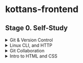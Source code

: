 # kottans-frontend

## Stage 0. Self-Study
<details>
<summary>Git & Version Control</summary> 


**Git - version control tool.**

Version control is like a save point in the game.

3 most popular version control tools:

- Git (distributed version control system)
- Subversion
- Mercurial

There are 2 different categories:
- _Centralized model_ (one computer hosts the project and every interaction must go through this computer)
- _Distributed model_ (no central repository of info, each dev has a complete copy on their computer)

3 main commands:
```$ git init```
```$ git clone```
```$ git status```


```ls``` - used to list files and directories

```mkdir``` - used to create a new directory

```cd``` - used to change directories

```rm``` - used to remove files and directories

```$ git log``` - is used to display all of the commits of a repository

```$ git log --oneline``` _(все те саме що і при git log тільки візуально покаже вкорочену версію)_

-----------------

## Branches
```$ git tag``` _(створити тег, можна і на древній коміт)_

🔥 ```$ git branch``` _(показати усі вітки і яка зараз вітка активна, for example → *master)_

```$ git branch name_of_new_branch```  _(створити нову вітку)_

```$ git checkout name_of_the_branch``` _(переключитися на іншу вітку)_

🔥  ``$ git checkout -b name_of_the_branch`` _(створить нову вітку і перейде в неї = git checkout)_

```$ git branch -d name_of_the_branch``` _(видалити вітку: можна зробити лише тоді коли ти на іншій вітці, і якщо там немає змін які не закомічені в іншу гілку)_

```$ git branch -D name_of_the_branch``` _(дозволить видалити бренч навіть якщо там є зміни які ніде не були закомічені)_

Running ```git checkout``` command will:
- remove all files and directories from the Working Directory that Git is tracking;
- go into the repository and pull out all of the files and directories of the commit that the branch points to;

## Merges
```
$ git merge <other-branch>
```

There are two types of merges:

- **Fast-forward merge** – the branch being merged in must be ahead of the checked out branch. The checked out branch's pointer will just be moved forward to point to the same commit as the other branch.

- **Regular merge:**
    - two divergent branches are combined
    - a merge commit is created
  
```$ git log --oneline --decorate --graph --all``` _(покаже усі бренчі і відвітвлення)_

```$ git branch name_of_a_new_branch SHA``` _(створить вітку від певного коміту)_

🔥 ``$ git commit -a -m "short desr"`` _(одночаcно додає в stage index ``-add``, комітить і добавляє коментар ``-message``)_

```$ git commit --amend``` _(дозволяє змінити/виправити тайтл останнього коміту або оновити останній комміт (замість створення нового))_

```$ git revert <SHA-of-commit-to-revert>``` _(для скасування попередньо зробленого коміту)_

```$ git reset <reference-to-commit>```


``` $ git reset``` can be used to:

- move the HEAD and current branch pointer to the referenced commit
- erase commits
- move committed changes to the staging index
- unstage committed changes


**Git Reset's Flags**
```
$ git reset
```


`````--mixed ````` _(by default і поверне його у Working Directory. Можна робити зміни, але SHA вже буде іншим навіть якщо контент не зміниться)_

`````--soft````` _(поверне на Staging Index i SHA буде іншим)_

`````--hard````` _(видалить коміт ! )_
## Relative Commit References

``X~n`` means: The nth ancestor of X.

``X^`` means: The parent of X. This is equivalent to X~1.

If ``X`` has more than one parent, one needs to distinguish between them when using the ``^`` notation.
So X^1 would be the first parent, X^2 would be the second parent, and so on. X^ is equivalent to X^1 (and also equivalent to X~1).


## Backup Branch 💡

Remember that using the ``git reset`` command will _erase commits from the current branch_. 

> Note: So if you want to follow along with all the resetting stuff that's coming up, you'll need to create a branch on the current commit that you can use as a backup.


    $ git branch backup
 </details>

<details>
<summary>Linux CLI, and HTTP</summary>

### Linux
``chmod`` - change premission mode

``cat`` - concatenate

``cd`` - change directory

``mkdir`` - make directory

``rmdir`` - remove empty directory

``rm -r <name_of_directory>`` - remove directory even if it has some file

``mv`` - move or rename

``pwd`` - print current working directory

``*``  - all files

``finger`` - show user info

``find`` - find files

``df`` - disk free - to check how much space in the system

``ps``- process status

``ps aux`` - show all processes

``grep`` - to find patterns in data

``kill -9 <name_of_the_process>`` - kill immediately 

### HTTP
HTTP Request Verbs
- GET (fetch)
- POST (create)
- PUT (update)
- DELETE

#### HTTP Requests
- **request** line (what is being requested)
- **headers** (additional info about message, request, communication format)
- **body** (optional): (the content of the request)

#### HTTP Responses
- **status line** (includes a status code for example, code 200)
- **headers** (additional info about the response, for ex, content type or information about the server)
- **body** (optional): the content of the response. For ex, HTML content of a requested web page)

#### Status Codes
``1xx``: Informational Messages

``2xx``: Successful (``200 OK``)

``3xx``: Redirection (``303 See Other``)

``4xx``: Client Error (``404 Not Found``)

``5xx:`` Server Error (``500 Internal Server Error``)

### HTTP Connections
A connection must be established between the client and server before they can communicate with each other.

**Persistent Connections**

HTTP/1.1 introduced persistent connections, long-lived connections that stay open until the client closes them. Persistent connections are the default in HTTP/1.1
To achieve this, HTTP/1.1 keeps TCP connections open, even after a transaction is complete. The existing connection will be reused for future references. This is known as a persistent connection.

**Parallel Connections**

In addition to persistent connections, browsers/clients also employ a technique, called parallel connections, to minimize network delays. The age-old concept of parallel connections involves creating a pool of connections (generally capped at six connections). If there are six assets that the client needs to download from a website, the client makes six parallel connections to download those assets, resulting in a faster turnaround.

### HTTP Authentication

The server must know who a user is in order to provide that functionality.
There are a few different ways a server can collect this information, and most websites use a hybrid of these approaches:

**Request headers**: From, Referer, and User-Agent

**Client-IP**: the IP address of the client.

**Fat URLs**: storing the state of the current user by modifying the URL and redirecting to a different URL on each click; each click essentially accumulates state.

**Cookies**: the most popular and non-intrusive approach.

#### Basic Authentication

In Basic Authentication, the server initially denies the client's request with a WWW-Authenticate response header and a 401 Unauthorized  code. On seeing this header, the browser displays a login dialog, prompting for a username and password.

- **Tackling the 401 Unauthorised Response**

The 401 error occurs when a client request was not successfully completed. The request failed because important authentication credentials were not present in the request.

- **Authorisation Header**

Another commonly used method for sending client identity information to the server is through the Authorisation header.

- **Authentication Using Cookies**

Cookies allow the server to attach arbitrary information for outgoing responses via the Set-Cookie response header. A cookie is set with one or more name=value pairs separated by a semicolon (;), as in Set-Cookie: session-id=12345ABC; username=semka.

#### Digest Authentication

**From Client**: Digest Authentication does not transfer a password to the server.

**At Server**: The algorithm used to build the hash is used by the server to decode the password and username.

### HTTP Caching

Types of Caching:

1. **Public cashe**: stores the server response for multiple users.

2. **Private cashe**: limited to a single user. The resource would be stored in the user's browser.

Keeping the content fresh and up-to-date is one of the primary responsibilities of the cache. To keep the cached copy consistent with the server, HTTP provides some simple mechanisms, namely _Document Expiration_ and _Server Revalidation_.

#### Document Expiration

HTTP allows an origin-server to attach an expiration date to each document using the Cache-Control and Expires response headers. This helps the client and other cache servers know how long a document is valid and fresh.

``Expires`` is an older HTTP/1.0 response header that specifies the value as an absolute date.

``Cache-Control: max-age=<s>`` header where ``max-age`` is a relative age, specified in seconds, from the time the response was created. 
Thus if a document should expire after one day, the expiration header should be ``Cache-Control: max-age=86400``.

#### Server Revalidation

Once a cached document expires, the cache must revalidate with the server to check if the document has changed.
Just because a cached copy has expired doesn't mean that the server actually has newer content.

## HTTPS

The HTTPS protocol provides a secure connection on the web.
HTTPS's secure component involves inserting a layer of encryption/decryption between HTTP and TCP. This is the Secure Sockets Layer (SSL) or the improved Transport Layer Security (TLS).

HTTPS uses the SSL or TLS to encrypt the entire communication between the client and the server. This makes sure that the client is connected only to the right server. Also, it verifies that the data is transferred only to the intended server.


</details>

<details>
<summary>Git Collaboration</summary>

CI _(Continuous Integration)_ - is the practice of automating the integration of code changes from multiple contributors into a single software project.
It’s a primary DevOps best practice, allowing developers to frequently merge code changes into a central repository where builds and tests then run.

CD - _(Continious Delivery)_ - CD focuses an organization on building a streamlined, automated software release process.
</details>


<details>
  <summary>Intro to HTML and CSS</summary>

New info for me was that there is _Quirks mode_ for websites that do not follow W3C і IETF standards.

Inline tags cannot contain block tags.

**Wrong**: ``<span><div></div></span>``

**Good**: ``<div><span></span></div>``

semantic HTML element - an element that implies (натякає/передбачає) some meaning to the content. Also, it may help in SEO rankings.

For example: ``<h1>``, ``<nav>``,``<head>``, ``<footer>``

**There are 3 types of selectors**:
- Element (h1, p etc)
- Class ( .class_name)
- ID selector (#nameID)

**Combining selectors:**

**Element with Class selector**

```
p.blue {
  font-color: blue;
}
```

Blue color will apply to those paragraph that has ``classname=”big”`` only

**Child selector**

```
article > p {
  font-color: blue;
}
```

Blue color will apply to p element that is a direct child of article element

**Descending selector**

```
article p {
  font-color: blue;
}
```

Blue color will apply to all p elements in the article element at any level. 
Whether it is a child or not.


There are _relative_ and _absolute_ positioning.

### Media Queries

If we want to style our website based on the size of the screen, we should use, for example:

``@media (min-width: 768px) {...} and (max-width: 991) {...}``

``@media (orientation: portrait) {...}``

``@media screen {...}``

</details>
